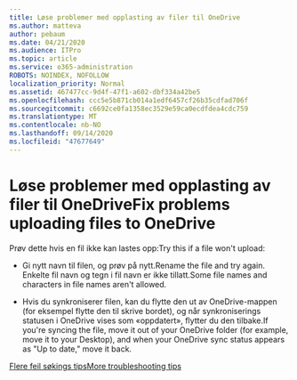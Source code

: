 ```yaml
---
title: Løse problemer med opplasting av filer til OneDrive
ms.author: matteva
author: pebaum
ms.date: 04/21/2020
ms.audience: ITPro
ms.topic: article
ms.service: o365-administration
ROBOTS: NOINDEX, NOFOLLOW
localization_priority: Normal
ms.assetid: 467477cc-9d4f-47f1-a602-dbf334a42be5
ms.openlocfilehash: ccc5e5b871cb014a1edf6457cf26b35cdfad706f
ms.sourcegitcommit: c6692ce0fa1358ec3529e59ca0ecdfdea4cdc759
ms.translationtype: MT
ms.contentlocale: nb-NO
ms.lasthandoff: 09/14/2020
ms.locfileid: "47677649"
---
```

# <a name="fix-problems-uploading-files-to-onedrive"></a><span data-ttu-id="55478-102">Løse problemer med opplasting av filer til OneDrive</span><span class="sxs-lookup"><span data-stu-id="55478-102">Fix problems uploading files to OneDrive</span></span>

<span data-ttu-id="55478-103">Prøv dette hvis en fil ikke kan lastes opp:</span><span class="sxs-lookup"><span data-stu-id="55478-103">Try this if a file won't upload:</span></span>
  
- <span data-ttu-id="55478-104">Gi nytt navn til filen, og prøv på nytt.</span><span class="sxs-lookup"><span data-stu-id="55478-104">Rename the file and try again.</span></span> <span data-ttu-id="55478-105">Enkelte fil navn og tegn i fil navn er ikke tillatt.</span><span class="sxs-lookup"><span data-stu-id="55478-105">Some file names and characters in file names aren't allowed.</span></span> 
    
- <span data-ttu-id="55478-106">Hvis du synkroniserer filen, kan du flytte den ut av OneDrive-mappen (for eksempel flytte den til skrive bordet), og når synkroniserings statusen i OneDrive vises som «oppdatert», flytter du den tilbake.</span><span class="sxs-lookup"><span data-stu-id="55478-106">If you're syncing the file, move it out of your OneDrive folder (for example, move it to your Desktop), and when your OneDrive sync status appears as "Up to date," move it back.</span></span> 
    
[<span data-ttu-id="55478-107">Flere feil søkings tips</span><span class="sxs-lookup"><span data-stu-id="55478-107">More troubleshooting tips</span></span>](https://go.microsoft.com/fwlink/?linkid=873155)
  

